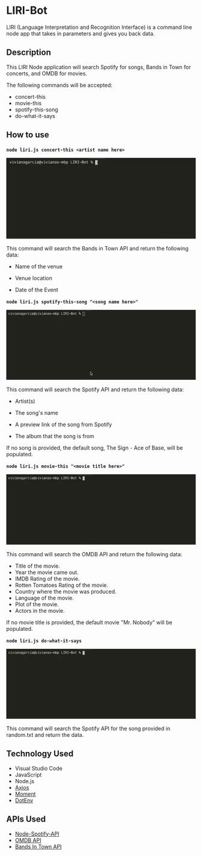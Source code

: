 # LIRI-Bot

LIRI (Language Interpretation and Recognition Interface) is a command line node app that takes in parameters and gives you back data.

## Description

This LIRI Node application will search Spotify for songs, Bands in Town for concerts, and OMDB for movies.

The following commands will be accepted:
* concert-this
* movie-this
* spotify-this-song
* do-what-it-says

## How to use

**`node liri.js concert-this <artist name here>`**

![](concert-this.gif)

This command will search the Bands in Town API and return the following data:

* Name of the venue

* Venue location

* Date of the Event

**`node liri.js spotify-this-song "<song name here>"`**

![](spotify-this-song.gif)

This command will search the Spotify API and return the following data:

* Artist(s)

* The song's name

* A preview link of the song from Spotify

* The album that the song is from

If no song is provided, the default song, The Sign - Ace of Base, will be populated.

**`node liri.js movie-this "<movie title here>"`**

![](movie-this.gif)

This command will search the OMDB API and return the following data:

* Title of the movie.
* Year the movie came out.
* IMDB Rating of the movie.
* Rotten Tomatoes Rating of the movie.
* Country where the movie was produced.
* Language of the movie.
* Plot of the movie.
* Actors in the movie.

If no movie title is provided, the default movie "Mr. Nobody" will be populated.

**`node liri.js do-what-it-says`**

![](do-what-it-says.gif)

This command will search the Spotify API for the song provided in random.txt and return the data.

## Technology Used

- Visual Studio Code
- JavaScript
- Node.js
-   [Axios](https://www.npmjs.com/package/axios)
-   [Moment](https://www.npmjs.com/package/moment)
-   [DotEnv](https://www.npmjs.com/package/dotenv)

## APIs Used

-   [Node-Spotify-API](https://www.npmjs.com/package/node-spotify-api)
-   [OMDB API](http://www.omdbapi.com)
-   [Bands In Town API](http://www.artists.bandsintown.com/bandsintown-api)